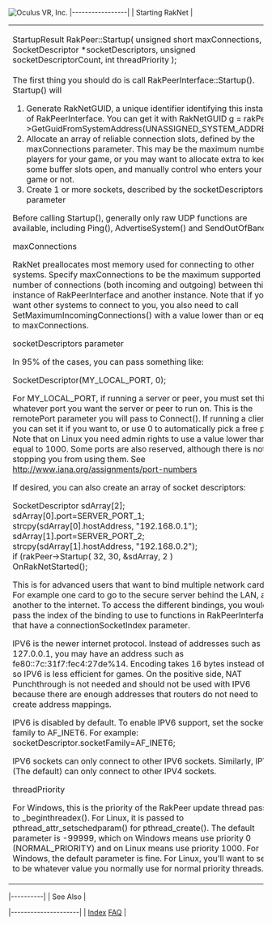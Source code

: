 ![Oculus VR, Inc.](RakNet_Icon_Final-copy.jpg)
|-----------------|
| Starting RakNet |

<table>
<colgroup>
<col width="100%" />
</colgroup>
<tbody>
<tr class="odd">
<td align="left"><p><span class="RakNetBlueHeader">StartupResult RakPeer::Startup( unsigned short maxConnections, SocketDescriptor *socketDescriptors, unsigned socketDescriptorCount, int threadPriority );<br /> </span><br /> The first thing you should do is call RakPeerInterface::Startup(). Startup() will</p>
<ol>
<li>Generate RakNetGUID, a unique identifier identifying this instance of RakPeerInterface. You can get it with <span class="RakNetCode">RakNetGUID g = rakPeer-&gt;GetGuidFromSystemAddress(UNASSIGNED_SYSTEM_ADDRESS);</span></li>
<li>Allocate an array of reliable connection slots, defined by the maxConnections parameter. This may be the maximum number of players for your game, or you may want to allocate extra to keep some buffer slots open, and manually control who enters your game or not.</li>
<li>Create 1 or more sockets, described by the socketDescriptors parameter</li>
</ol>
<p>Before calling Startup(), generally only raw UDP functions are available, including Ping(), AdvertiseSystem() and SendOutOfBand().</p>
<p>maxConnections</p>
<p>RakNet preallocates most memory used for connecting to other systems. Specify maxConnections to be the maximum supported number of connections (both incoming and outgoing) between this instance of RakPeerInterface and another instance. Note that if you want other systems to connect to you, you also need to call SetMaximumIncomingConnections() with a value lower than or equal to maxConnections.</p>
<p><span class="RakNetBlueHeader">socketDescriptors parameter</span></p>
<p>In 95% of the cases, you can pass something like:</p>
<p>SocketDescriptor(MY_LOCAL_PORT, 0);</p>
<p>For MY_LOCAL_PORT, if running a server or peer, you must set this to whatever port you want the server or peer to run on. This is the remotePort parameter you will pass to Connect(). If running a client, you can set it if you want to, or use 0 to automatically pick a free port. Note that on Linux you need admin rights to use a value lower than or equal to 1000. Some ports are also reserved, although there is nothing stopping you from using them. See <a href="http://www.iana.org/assignments/port-numbers" class="uri">http://www.iana.org/assignments/port-numbers</a></p>
<p>If desired, you can also create an array of socket descriptors:</p>
<span class="RakNetCode">SocketDescriptor sdArray[2];<br /> sdArray[0].port=SERVER_PORT_1;<br />strcpy(sdArray[0].hostAddress, &quot;192.168.0.1&quot;);<br />sdArray[1].port=SERVER_PORT_2;<br />strcpy(sdArray[1].hostAddress, &quot;192.168.0.2&quot;);<br />if (rakPeer-&gt;Startup( 32, 30, &amp;sdArray, 2 )<br />OnRakNetStarted(); </span>
<p>This is for advanced users that want to bind multiple network cards. For example one card to go to the secure server behind the LAN, and another to the internet. To access the different bindings, you would pass the index of the binding to use to functions in RakPeerInterface that have a connectionSocketIndex parameter.</p>
<p>IPV6 is the newer internet protocol. Instead of addresses such as 127.0.0.1, you may have an address such as fe80::7c:31f7:fec4:27de%14. Encoding takes 16 bytes instead of 4, so IPV6 is less efficient for games. On the positive side, NAT Punchthrough is not needed and should not be used with IPV6 because there are enough addresses that routers do not need to create address mappings.</p>
<p>IPV6 is disabled by default. To enable IPV6 support, set the socket family to AF_INET6. For example:<br /> <span class="RakNetCode">socketDescriptor.socketFamily=AF_INET6;</span></p>
<p>IPV6 sockets can only connect to other IPV6 sockets. Similarly, IPV4 (The default) can only connect to other IPV4 sockets.</p>
<p>threadPriority</p>
<p>For Windows, this is the priority of the RakPeer update thread passed to _beginthreadex(). For Linux, it is passed to pthread_attr_setschedparam() for pthread_create(). The default parameter is -99999, which on Windows means use priority 0 (NORMAL_PRIORITY) and on Linux means use priority 1000. For Windows, the default parameter is fine. For Linux, you'll want to set this to be whatever value you normally use for normal priority threads.</p></td>
</tr>
</tbody>
</table>

|----------|
| See Also |

|---------------------|
| [Index](index.html) 
  [FAQ](faq.html)     |
